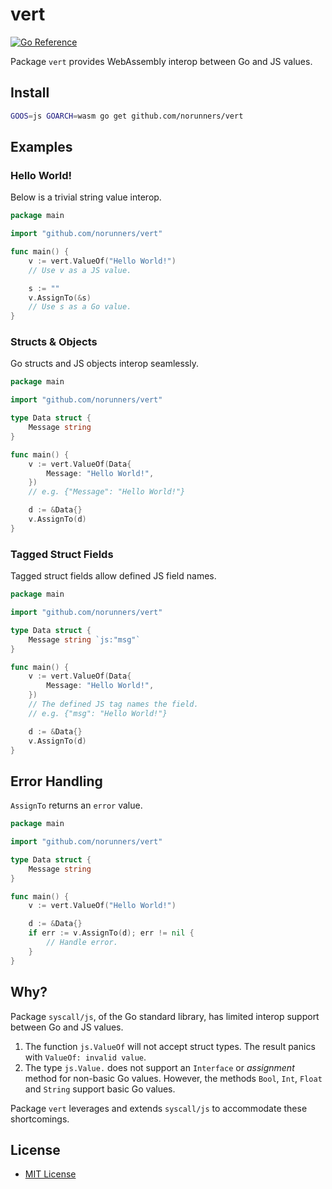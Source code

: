 # vert
[![Go Reference](https://pkg.go.dev/badge/github.com/norunners/vert.svg)](https://pkg.go.dev/github.com/norunners/vert)

Package `vert` provides WebAssembly interop between Go and JS values.

## Install
```bash
GOOS=js GOARCH=wasm go get github.com/norunners/vert
```

## Examples
### Hello World!
Below is a trivial string value interop.
```go
package main

import "github.com/norunners/vert"

func main() {
	v := vert.ValueOf("Hello World!")
	// Use v as a JS value.

	s := ""
	v.AssignTo(&s)
	// Use s as a Go value.
}
```

### Structs & Objects
Go structs and JS objects interop seamlessly.
```go
package main

import "github.com/norunners/vert"

type Data struct {
	Message string
}

func main() {
	v := vert.ValueOf(Data{
		Message: "Hello World!",
	})
	// e.g. {"Message": "Hello World!"}

	d := &Data{}
	v.AssignTo(d)
}
```

### Tagged Struct Fields
Tagged struct fields allow defined JS field names.
```go
package main

import "github.com/norunners/vert"

type Data struct {
	Message string `js:"msg"`
}

func main() {
	v := vert.ValueOf(Data{
		Message: "Hello World!",
	})
	// The defined JS tag names the field.
	// e.g. {"msg": "Hello World!"}

	d := &Data{}
	v.AssignTo(d)
}
```

## Error Handling
`AssignTo` returns an `error` value.  
```go
package main

import "github.com/norunners/vert"

type Data struct {
	Message string
}

func main() {
	v := vert.ValueOf("Hello World!")

	d := &Data{}
	if err := v.AssignTo(d); err != nil {
		// Handle error.
	}
}
```

## Why?
Package `syscall/js`, of the Go standard library, has limited interop support between Go and JS values.
1. The function `js.ValueOf` will not accept struct types. The result panics with `ValueOf: invalid value`.
2. The type `js.Value.` does not support an `Interface` or *assignment* method for non-basic Go values.
However, the methods `Bool`, `Int`, `Float` and `String` support basic Go values.

Package `vert` leverages and extends `syscall/js` to accommodate these shortcomings.

## License
* [MIT License](LICENSE)
